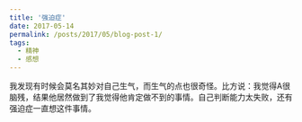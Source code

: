 ```yaml
---
title: '强迫症'
date: 2017-05-14
permalink: /posts/2017/05/blog-post-1/
tags:
  - 精神
  - 感想
---
```


我发现有时候会莫名其妙对自己生气，而生气的点也很奇怪。比方说：我觉得A很脑残，结果他居然做到了我觉得他肯定做不到的事情。自己判断能力太失败，还有强迫症一直想这件事情。
